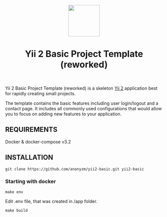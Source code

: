 <p align="center">
    <a href="https://github.com/yiisoft" target="_blank">
        <img src="https://avatars0.githubusercontent.com/u/993323" height="100px">
    </a>
    <h1 align="center">Yii 2 Basic Project Template (reworked)</h1>
    <br>
</p>

Yii 2 Basic Project Template (reworked) is a skeleton [Yii 2](http://www.yiiframework.com/) application best for
rapidly creating small projects.

The template contains the basic features including user login/logout and a contact page.
It includes all commonly used configurations that would allow you to focus on adding new
features to your application.

REQUIREMENTS
------------

Docker & docker-compose v3.2

INSTALLATION
------------

~~~
git clone https://github.com/anonyzm/yii2-basic.git yii2-basic
~~~

### Starting with docker

~~~
make env 
~~~ 
Edit .env file, that was created in /app folder.
~~~
make build 
~~~ 